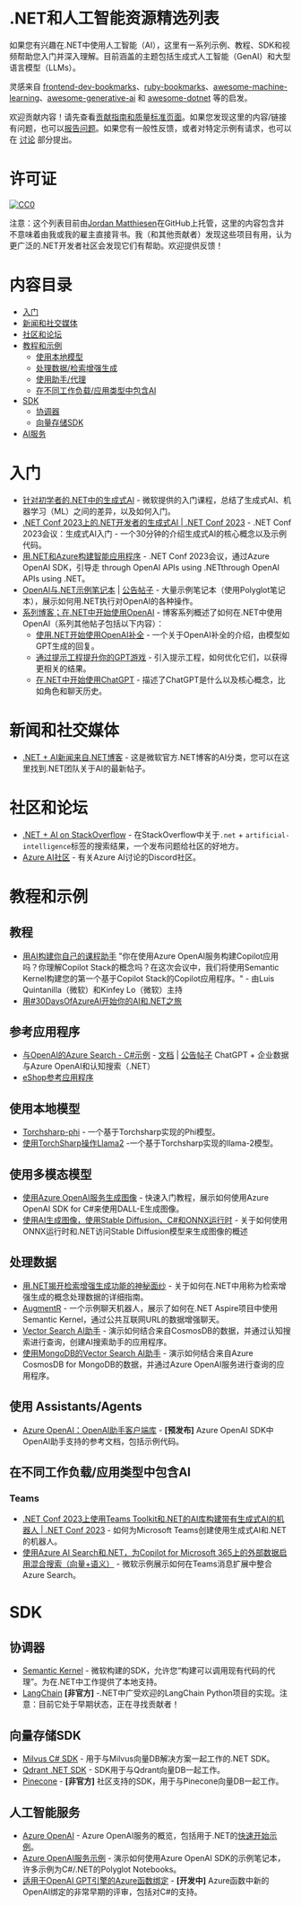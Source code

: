 # .NET和人工智能资源精选列表

如果您有兴趣在.NET中使用人工智能（AI），这里有一系列示例、教程、SDK和视频帮助您入门并深入理解。目前涵盖的主题包括生成式人工智能（GenAI）和大型语言模型（LLMs）。

灵感来自 [frontend-dev-bookmarks](https://github.com/dypsilon/frontend-dev-bookmarks)、[ruby-bookmarks](https://github.com/dreikanter/ruby-bookmarks)、[awesome-machine-learning](https://github.com/josephmisiti/awesome-machine-learning)、[awesome-generative-ai](https://github.com/steven2358/awesome-generative-ai) 和 [awesome-dotnet](https://github.com/quozd/awesome-dotnet) 等的启发。

欢迎贡献内容！请先查看[贡献指南和质量标准页面](CONTRIBUTING.md)。如果您发现这里的内容/链接有问题，也可以[报告问题](https://github.com/jmatthiesen/dotnet-ai-resources/issues)。如果您有一般性反馈，或者对特定示例有请求，也可以在 [讨论](https://github.com/jmatthiesen/dotnet-ai-resources/discussions) 部分提出。

# 许可证

[![CC0](https://licensebuttons.net/p/zero/1.0/88x31.png)](https://creativecommons.org/publicdomain/zero/1.0/)

注意：这个列表目前由[Jordan Matthiesen](https://github.com/jmatthiesen)在GitHub上托管，这里的内容包含并不意味着由我或我的雇主直接背书。我（和其他贡献者）发现这些项目有用，认为更广泛的.NET开发者社区会发现它们有帮助。欢迎提供反馈！

# 内容目录

- [入门](#getting-started)
- [新闻和社交媒体](#news--social-media)
- [社区和论坛](#community-and-forums)
- [教程和示例](#tutorials)
  - [使用本地模型](#working-with-local-models)
  - [处理数据/检索增强生成](#working-with-data)
  - [使用助手/代理](#using-assistants--agents)
  - [在不同工作负载/应用类型中包含AI](#include-ai-in-different-workloadsapp-types)
- [SDK](#sdks)
  - [协调器](#orchestrators)
  - [向量存储SDK](#vector-store-sdks)
- [AI服务](#ai-services)

# 入门

- [针对初学者的.NET中的生成式AI](https://youtube.com/playlist?list=PLdo4fOcmZ0oW_k4_eDTPWDLUVWz7A9y0M&si=c7B1fz4oQQYHEfy2) - 微软提供的入门课程，总结了生成式AI、机器学习（ML）之间的差异，以及如何入门。
- [.NET Conf 2023上的.NET开发者的生成式AI | .NET Conf 2023](https://youtu.be/yc0Zl_UXCY4?si=ko3xGqncKakU2xSt) - .NET Conf 2023会议：生成式AI入门 - 一个30分钟的介绍生成式AI的核心概念以及示例代码。
- [用.NET和Azure构建智能应用程序](https://www.youtube.com/watch?v=-3SrUqjq9Ic&list=PLdo4fOcmZ0oULyHSPBx-tQzePOYlhvrAU) - .NET Conf 2023会议，通过Azure OpenAI SDK，引导走 through OpenAI APIs using .NETthrough OpenAI APIs using .NET。
- [OpenAI与.NET示例笔记本](https://github.com/Azure-Samples/openai-dotnet-samples) | [公告帖子](https://devblogs.microsoft.com/dotnet/getting-started-azure-openai-dotnet/) - 大量示例笔记本（使用Polyglot笔记本），展示如何用.NET执行对OpenAI的各种操作。
- [系列博客；在.NET中开始使用OpenAI](https://devblogs.microsoft.com/dotnet/getting-started-azure-openai-dotnet/) - 博客系列概述了如何在.NET中使用OpenAI（系列其他帖子包括以下内容）：
  - [使用.NET开始使用OpenAI补全](https://devblogs.microsoft.com/dotnet/get-started-with-open-ai-completions-with-dotnet/) - 一个关于OpenAI补全的介绍，由模型如GPT生成的回复。
  - [通过提示工程提升你的GPT游戏](https://devblogs.microsoft.com/dotnet/gpt-prompt-engineering-openai-azure-dotnet/) - 引入提示工程，如何优化它们，以获得更相关的结果。
  - [在.NET中开始使用ChatGPT](https://devblogs.microsoft.com/dotnet/get-started-chatgpt-azure-dotnet/) - 描述了ChatGPT是什么以及核心概念，比如角色和聊天历史。

# 新闻和社交媒体

- [.NET + AI新闻来自.NET博客](https://devblogs.microsoft.com/dotnet/category/ai/) - 这是微软官方.NET博客的AI分类，您可以在这里找到.NET团队关于AI的最新帖子。

# 社区和论坛

- [.NET + AI on StackOverflow](https://stackoverflow.com/questions/tagged/.net+artificial-intelligence) - 在StackOverflow中关于`.net` + `artificial-intelligence`标签的搜索结果，一个发布问题给社区的好地方。
- [Azure AI社区](https://discord.com/invite/ByRwuEEgH4) - 有关Azure AI讨论的Discord社区。

# 教程和示例

## 教程

- [用AI构建你自己的课程助手](https://youtu.be/BRaltelZt6U?si=uuUvRc_9jSW4L601) "你在使用Azure OpenAI服务构建Copilot应用吗？你理解Copilot Stack的概念吗？在这次会议中，我们将使用Semantic Kernel构建您的第一个基于Copilot Stack的Copilot应用程序。" - 由Luis Quintanilla（微软）和Kinfey Lo（微软）主持
- [用#30DaysOfAzureAI开始你的AI和.NET之旅](https://www.youtube.com/watch?v=567890)

## 参考应用程序

- [与OpenAI的Azure Search - C#示例](https://github.com/Azure-Samples/azure-search-openai-demo-csharp/) - [文档](https://learn.microsoft.com/dotnet/azure/ai/get-started-app-chat-template?tabs=github-codespaces) | [公告帖子](https://devblogs.microsoft.com/dotnet/transform-business-smart-dotnet-apps-azure-chatgpt/) ChatGPT + 企业数据与Azure OpenAI和认知搜索（.NET）
- [eShop参考应用程序](https://github.com/dotnet/eShop/)

## 使用本地模型

- [Torchsharp-phi](https://github.com/LittleLittleCloud/Torchsharp-phi) - 一个基于Torchsharp实现的Phi模型。
- [使用TorchSharp操作Llama2](https://github.com/LittleLittleCloud/Torchsharp-llama) -一个基于Torchsharp实现的llama-2模型。

## 使用多模态模型

- [使用Azure OpenAI服务生成图像](https://learn.microsoft.com/en-us/azure/ai-services/openai/dall-e-quickstart?tabs=dalle3%2Ccommand-line&pivots=programming-language-csharp) - 快速入门教程，展示如何使用Azure OpenAI SDK for C#来使用DALL-E生成图像。
- [使用AI生成图像，使用Stable Diffusion、C#和ONNX运行时](https://devblogs.microsoft.com/dotnet/generate-ai-images-stable-diffusion-csharp-onnx-runtime/) - 关于如何使用ONNX运行时和.NET访问Stable Diffusion模型来生成图像的概述

## 处理数据

- [用.NET揭开检索增强生成功能的神秘面纱](https://devblogs.microsoft.com/dotnet/demystifying-retrieval-augmented-generation-with-dotnet/) - 关于如何在.NET中用称为检索增强生成的概念处理数据的详细指南。
- [AugmentR](https://github.com/bradygaster/AugmentR) - 一个示例聊天机器人，展示了如何在.NET Aspire项目中使用Semantic Kernel，通过公共互联网URL的数据增强聊天。
- [Vector Search AI助手](https://github.com/Azure/Vector-Search-AI-Assistant/tree/cognitive-search-vector) - 演示如何结合来自CosmosDB的数据，并通过认知搜索进行查询，创建AI搜索助手的应用程序。
- [使用MongoDB的Vector Search AI助手](https://github.com/Azure/Vector-Search-AI-Assistant-MongoDBvCore) - 演示如何结合来自Azure CosmosDB for MongoDB的数据，并通过Azure OpenAI服务进行查询的应用程序。

## 使用 Assistants/Agents

- [Azure OpenAI：OpenAI助手客户端库](https://learn.microsoft.com/en-us/dotnet/api/overview/azure/ai.openai.assistants-readme?view=azure-dotnet-preview) - **[预发布]** Azure OpenAI SDK中OpenAI助手支持的参考文档，包括示例代码。

## 在不同工作负载/应用类型中包含AI

### Teams

- [.NET Conf 2023上使用Teams Toolkit和.NET的AI库构建带有生成式AI的机器人 | .NET Conf 2023](https://youtu.be/E6sEr3OrwgA?si=VmL5yUr3B21yU83u) - 如何为Microsoft Teams创建使用生成式AI和.NET的机器人。
- [使用Azure AI Search和.NET，为Copilot for Microsoft 365上的外部数据启用混合搜索（向量+语义）](https://adoption.microsoft.com/en-us/sample-solution-gallery/sample/officedev-copilot-for-m365-plugins-samples-msgext-doc-search-csharp/) - 微软示例展示如何在Teams消息扩展中整合Azure Search。

# SDK

## 协调器

- [Semantic Kernel](https://github.com/microsoft/semantic-kernel) - 微软构建的SDK，允许您“构建可以调用现有代码的代理”。为在.NET中工作提供了本地支持。
- [LangChain](https://github.com/tryAGI/LangChain/) **[非官方]** -.NET中广受欢迎的LangChain Python项目的实现。注意：目前它处于早期状态，正在寻找贡献者！

## 向量存储SDK

- [Milvus C# SDK](https://milvus.io/docs/v2.2.x/install-csharp.md) - 用于与Milvus向量DB解决方案一起工作的.NET SDK。
- [Qdrant .NET SDK](https://github.com/qdrant/qdrant-dotnet) - SDK用于与Qdrant向量DB一起工作。
- [Pinecone](https://github.com/neon-sunset/Pinecone.NET) - **[非官方]** 社区支持的SDK，用于与Pinecone向量DB一起工作。

## 人工智能服务

- [Azure OpenAI](https://learn.microsoft.com/en-us/azure/ai-services/openai/) - Azure OpenAI服务的概览，包括用于.NET的[快速开始示例](https://learn.microsoft.com/en-us/azure/ai-services/openai/chatgpt-quickstart?tabs=command-line%2Cpython&pivots=programming-language-csharp)。
- [Azure OpenAI服务示例](https://github.com/Azure-Samples/openai/) - 演示如何使用Azure OpenAI SDK的示例笔记本，许多示例为C#/.NET的Polyglot Notebooks。
- [适用于OpenAI GPT引擎的Azure函数绑定](https://github.com/Azure/azure-functions-openai-extension) - **[开发中]** Azure函数中新的OpenAI绑定的非常早期的评审，包括对C#的支持。
